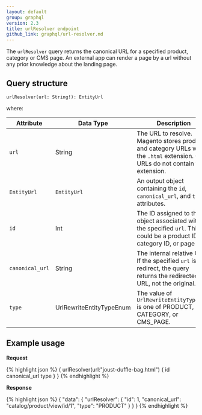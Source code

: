 ```yaml
---
layout: default
group: graphql
version: 2.3
title: urlResolver endpoint
github_link: graphql/url-resolver.md
---
```


The `urlResolver` query returns the canonical URL for a specified product, category or CMS page. An external app can render a page by a url without any prior knowledge about the landing page.

## Query structure

`urlResolver(url: String!): EntityUrl`

where:

Attribute |  Data Type | Description
--- | --- | ---
`url` | String | The URL to resolve. Magento stores product and category URLs with the `.html` extension.  CMS URLs do not contain the extension.
`EntityUrl` | `EntityUrl` | An output object containing the `id`, `canonical_url`, and `type` attributes.
`id` | Int | The ID assigned to the object associated with the specified `url`. This could be a product ID, category ID, or page ID.
`canonical_url` | String | The internal relative URL. If the specified  `url` is a redirect, the query returns the redirected URL, not the original.
`type` | UrlRewriteEntityTypeEnum | The value of `UrlRewriteEntityTypeEnum` is one of PRODUCT, CATEGORY, or CMS_PAGE.

## Example usage

**Request**

{% highlight json %}
{
 urlResolver(url:"joust-duffle-bag.html") {
   id
   canonical_url
   type
 }
}
{% endhighlight %}

**Response**

{% highlight json %}
{
  "data": {
    "urlResolver": {
      "id": 1,
      "canonical_url": "catalog/product/view/id/1",
      "type": "PRODUCT"
    }
  }
}
{% endhighlight %}
